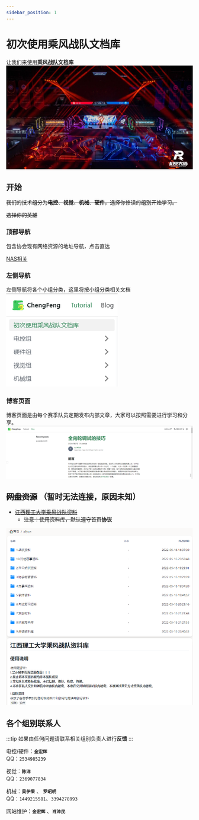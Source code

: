 ```yaml
---
sidebar_position: 1
---
```


# 初次使用乘风战队文档库

让我们来使用**乘风战队文档库**
![比赛场](./images/%E6%AF%94%E8%B5%9B%E5%9C%BA.jpg)
## 开始

~~我们的技术组分为**电控**、**视觉**、**机械**、**硬件**，选择你修读的组别开始学习。~~  

~~选择你的英雄~~

### 顶部导航
  包含协会现有网络资源的地址导航，点击直达

  [NAS相关]()

### 左侧导航
  左侧导航将各个小组分类，这里将按小组分类相关文档
![左侧](./images/%E5%B7%A6%E4%BE%A7%E5%AF%BC%E8%88%AA.png)
### 博客页面
  博客页面是由每个赛季队员定期发布内部文章，大家可以按照需要进行学习和分享。  
![博客](./images/%E5%8D%9A%E5%AE%A2.png)

## ~~网盘资源~~ （暂时无法连接，原因未知）

- [~~江西理工大学乘风战队资料~~](http://106.55.31.73:5244/aliyun) 
  - ~~注意：使用资料库，默认遵守首页**协议**~~  
  
![网盘](./images/%E7%BD%91%E7%9B%98.png)

## 各个组别联系人

:::tip
  如果由任何问题请联系相关组别负责人进行**反馈**
:::

电控/硬件：**`金宏辉`**  
QQ：`2534985239`

视觉：**`陈洋`**   
QQ：`2369077834`

机械：**`吴伊果`**  、 **`罗昭明`**  
QQ：`1449215581`、`3394278993`

网站维护：**`金宏辉`**  、**`肖沛民`**